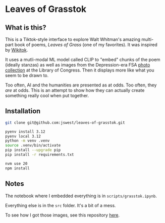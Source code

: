 # Leaves of Grasstok

## What is this?

This is a Tiktok-style interface to explore Walt Whitman's amazing multi-part book of poems, _Leaves of Grass_ (one of my favorites). It was inspired by [Wikitok](https://wikitok.vercel.app/).

It uses a mutli-modal ML model called CLIP to "embed" chunks of the poem (ideally stanzas) as well as images from the Depression-era FSA [photo collection](https://www.loc.gov/pictures/collection/fsa/) at the Library of Congress. Then it displays more like what you seem to be drawn to.

Too often, AI and the humanities are presented as at odds. Too often, they _are_ at odds. This is an attempt to show how they can actually create something really cool when put together.

## Installation

```bash
git clone git@github.com:jswest/leaves-of-grasstok.git

pyenv install 3.12
pyenv local 3.12
python -m venv .venv
source .venv/bin/activate
pip install --upgrade pip
pip install -r requirements.txt

nvm use 20
npm install
```

## Notes

The notebook where I embedded everything is in `scripts/grasstok.ipynb`.

Everything else is in the `src` folder. It's a bit of a mess.

To see how I got those images, see this repository [here](https://github.com/jswest/nicar2024-select-star).